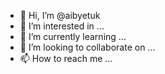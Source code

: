 - 👋 Hi, I’m @aibyetuk
- 👀 I’m interested in ...
- 🌱 I’m currently learning ...
- 💞️ I’m looking to collaborate on ...
- 📫 How to reach me ...

<!---
aibyetuk/aibyetuk is a ✨ special ✨ repository because its `README.md` (this file) appears on your GitHub profile.
You can click the Preview link to take a look at your changes.
--->
